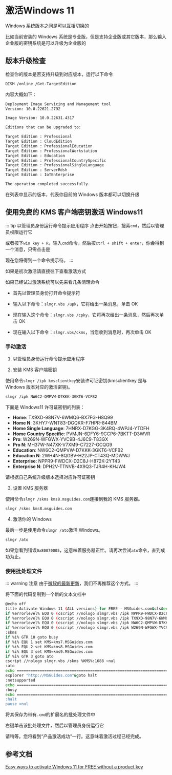 # 激活Windows 11

Windows 系统版本之间是可以互相切换的

比如当前安装的 Windows 系统是专业版，但是支持企业版或其它版本，那么输入企业版的密钥系统是可以升级为企业版的

## 版本升级检查

检查你的版本是否支持升级到对应版本，运行以下命令

```sh
DISM /online /Get-TargetEdition
```

内容大概如下：

```sh
Deployment Image Servicing and Management tool
Version: 10.0.22621.2792

Image Version: 10.0.22631.4317

Editions that can be upgraded to:

Target Edition : Professional
Target Edition : CloudEdition
Target Edition : ProfessionalEducation
Target Edition : ProfessionalWorkstation
Target Edition : Education
Target Edition : ProfessionalCountrySpecific
Target Edition : ProfessionalSingleLanguage
Target Edition : ServerRdsh
Target Edition : IoTEnterprise

The operation completed successfully.
```

在列表中显示的版本，代表你目前的 Windows 版本都可以切换升级

## 使用免费的 KMS 客户端密钥激活 Windows11

::: tip 以管理员身份运行命令提示应用程序
点击开始按钮，搜索`cmd`，然后以管理员权限运行它

或者按下`win key + R`，输入`cmd`命令，然后按`ctrl + shift + enter`，你会得到一个消息，只需点击是

现在您将得到一个命令提示符。
:::

如果是初次激活请直接往下查看激活方式

如果已经试过激活系统可以先来看几条清理命令

* 首先以管理员身份打开命令提示符

* 输入以下命令：`slmgr.vbs /upk`，它将给出一条消息，单击 OK

* 现在输入这个命令：`slmgr.vbs /cpky`，它将再次给出一条消息，然后再次单击 OK

* 现在输入以下命令：`slmgr.vbs/ckms`，当您收到消息时，再次单击 OK

### 手动激活

1. 以管理员身份运行命令提示应用程序

2. 安装 KMS 客户端密钥

使用命令`slmgr /ipk kmsclientkey`安装许可证密钥(kmsclientkey 是与 Windows 版本对应的激活密钥)。

```sh
slmgr /ipk NW6C2-QMPVW-D7KKK-3GKT6-VCFB2
```

下面是 Windows11 许可证密钥的列表：

* **Home**: TX9XD-98N7V-6WMQ6-BX7FG-H8Q99
* **Home N**: 3KHY7-WNT83-DGQKR-F7HPR-844BM
* **Home Single Language**: 7HNRX-D7KGG-3K4RQ-4WPJ4-YTDFH
* **Home Country Specific**: PVMJN-6DFY6-9CCP6-7BKTT-D3WVR
* **Pro**: W269N-WFGWX-YVC9B-4J6C9-T83GX
* **Pro N**: MH37W-N47XK-V7XM9-C7227-GCQG9
* **Education**: NW6C2-QMPVW-D7KKK-3GKT6-VCFB2
* **Education N**: 2WH4N-8QGBV-H22JP-CT43Q-MDWWJ
* **Enterprise**: NPPR9-FWDCX-D2C8J-H872K-2YT43
* **Enterprise N**: DPH2V-TTNVB-4X9Q3-TJR4H-KHJW4

请根据自己系统升级版本选择对应许可证密钥

3. 设置 KMS 服务器

使用命令`slmgr /skms kms8.msguides.com`连接到我的 KMS 服务器。

```sh
slmgr /skms kms8.msguides.com
```

4. 激活你的 Windows

最后一步是使用命令`slmgr /ato`激活 Windows。

```sh
slmgr /ato
```

如果您看到错误`0x80070005`，这意味着服务器正忙。请再次尝试`ato`命令，直到成功为止。

### 使用批处理文件

::: warning 注意
由于[微软的最新更新](https://msguides.com/detected-hacktool)，我们不再推荐这个方式。
:::

将下面的代码复制到一个新的文本文档中

```sh
@echo off
title Activate Windows 11 (ALL versions) for FREE - MSGuides.com&cls&echo =====================================================================================&echo #Project: Activating Microsoft software products for FREE without additional software&echo =====================================================================================&echo.&echo #Supported products:&echo - Windows 11 Home&echo - Windows 11 Professional&echo - Windows 11 Education&echo - Windows 11 Enterprise&echo.&echo.&echo ============================================================================&echo Activating your Windows...&cscript //nologo slmgr.vbs /ckms >nul&cscript //nologo slmgr.vbs /upk >nul&cscript //nologo slmgr.vbs /cpky >nul&set i=1&wmic os | findstr /I "enterprise" >nul
if %errorlevel% EQU 0 (cscript //nologo slmgr.vbs /ipk NPPR9-FWDCX-D2C8J-H872K-2YT43 >nul||cscript //nologo slmgr.vbs /ipk DPH2V-TTNVB-4X9Q3-TJR4H-KHJW4 >nul||cscript //nologo slmgr.vbs /ipk YYVX9-NTFWV-6MDM3-9PT4T-4M68B >nul||cscript //nologo slmgr.vbs /ipk 44RPN-FTY23-9VTTB-MP9BX-T84FV >nul||cscript //nologo slmgr.vbs /ipk WNMTR-4C88C-JK8YV-HQ7T2-76DF9 >nul||cscript //nologo slmgr.vbs /ipk 2F77B-TNFGY-69QQF-B8YKP-D69TJ >nul||cscript //nologo slmgr.vbs /ipk DCPHK-NFMTC-H88MJ-PFHPY-QJ4BJ >nul||cscript //nologo slmgr.vbs /ipk QFFDN-GRT3P-VKWWX-X7T3R-8B639 >nul||cscript //nologo slmgr.vbs /ipk M7XTQ-FN8P6-TTKYV-9D4CC-J462D >nul||cscript //nologo slmgr.vbs /ipk 92NFX-8DJQP-P6BBQ-THF9C-7CG2H >nul&goto skms) else wmic os | findstr /I "home" >nul
if %errorlevel% EQU 0 (cscript //nologo slmgr.vbs /ipk TX9XD-98N7V-6WMQ6-BX7FG-H8Q99 >nul||cscript //nologo slmgr.vbs /ipk 3KHY7-WNT83-DGQKR-F7HPR-844BM >nul||cscript //nologo slmgr.vbs /ipk 7HNRX-D7KGG-3K4RQ-4WPJ4-YTDFH >nul||cscript //nologo slmgr.vbs /ipk PVMJN-6DFY6-9CCP6-7BKTT-D3WVR >nul&goto skms) else wmic os | findstr /I "education" >nul
if %errorlevel% EQU 0 (cscript //nologo slmgr.vbs /ipk NW6C2-QMPVW-D7KKK-3GKT6-VCFB2 >nul||cscript //nologo slmgr.vbs /ipk 2WH4N-8QGBV-H22JP-CT43Q-MDWWJ >nul&goto skms) else wmic os | findstr /I "11 pro" >nul
if %errorlevel% EQU 0 (cscript //nologo slmgr.vbs /ipk W269N-WFGWX-YVC9B-4J6C9-T83GX >nul||cscript //nologo slmgr.vbs /ipk MH37W-N47XK-V7XM9-C7227-GCQG9 >nul||cscript //nologo slmgr.vbs /ipk NRG8B-VKK3Q-CXVCJ-9G2XF-6Q84J >nul||cscript //nologo slmgr.vbs /ipk 9FNHH-K3HBT-3W4TD-6383H-6XYWF >nul||cscript //nologo slmgr.vbs /ipk 6TP4R-GNPTD-KYYHQ-7B7DP-J447Y >nul||cscript //nologo slmgr.vbs /ipk YVWGF-BXNMC-HTQYQ-CPQ99-66QFC >nul&goto skms) else (goto notsupported)
:skms
if %i% GTR 10 goto busy
if %i% EQU 1 set KMS=kms7.MSGuides.com
if %i% EQU 2 set KMS=kms8.MSGuides.com
if %i% EQU 3 set KMS=kms9.MSGuides.com
if %i% GTR 3 goto ato
cscript //nologo slmgr.vbs /skms %KMS%:1688 >nul
:ato
echo ============================================================================&echo.&echo.&cscript //nologo slmgr.vbs /ato | find /i "successfully" && (echo.&echo ============================================================================&echo.&echo #My official blog: MSGuides.com&echo.&echo #How it works: bit.ly/kms-server&echo.&echo #Please feel free to contact me at msguides.com@gmail.com if you have any questions or concerns.&echo.&echo #Please consider supporting this project: donate.msguides.com&echo #Your support is helping me keep my servers running 24/7!&echo.&echo ============================================================================&choice /n /c YN /m "Would you like to visit my blog [Y,N]?" & if errorlevel 2 exit) || (echo The connection to my KMS server failed! Trying to connect to another one... & echo Please wait... & echo. & echo. & set /a i+=1 & goto skms)
explorer "http://MSGuides.com"&goto halt
:notsupported
echo ============================================================================&echo.&echo Sorry, your version is not supported.&echo.&goto halt
:busy
echo ============================================================================&echo.&echo Sorry, the server is busy and can't respond to your request. Please try again.&echo.
:halt
pause >nul
```

将其保存为带有`.cmd`的扩展名的批处理文件中

右键单击该批处理文件，然后以管理员身份运行它

请稍等。您将看到“产品激活成功”一行。这意味着激活过程已经完成。

## 参考文档
[Easy ways to activate Windows 11 for FREE without a product key](https://msguides.com/windows-11)